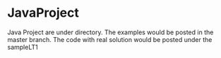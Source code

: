 # JavaProject
Java Project are under directory.
The examples would be posted in the master branch.
The code with real solution would be posted under the sampleLT1
